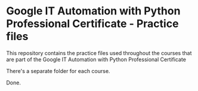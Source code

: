 # Google IT Automation with Python Professional Certificate - Practice files

This repository contains the practice files used throughout the courses that are
part of the Google IT Automation with Python Professional Certificate

There's a separate folder for each course.

Done.
